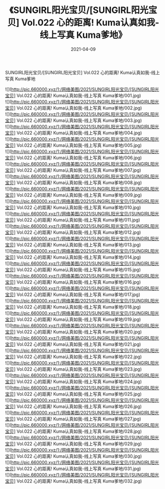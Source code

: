 ﻿---
layout: post
title:  《SUNGIRL阳光宝贝/[SUNGIRL阳光宝贝] Vol.022 心的距离! Kuma认真如我-线上写真 Kuma爹地》
date:   2021-04-09
img: http://pic.660000.xyz/1:/网络美图/2021/SUNGIRL阳光宝贝/[SUNGIRL阳光宝贝] Vol.022 心的距离! Kuma认真如我-线上写真 Kuma爹地/000.jpg
categories: [美女, 清纯, 唯美]
---

SUNGIRL阳光宝贝/[SUNGIRL阳光宝贝] Vol.022 心的距离! Kuma认真如我-线上写真 Kuma爹地

 ![](http://pic.660000.xyz/1:/网络美图/2021/SUNGIRL阳光宝贝/[SUNGIRL阳光宝贝] Vol.022 心的距离! Kuma认真如我-线上写真 Kuma爹地/001.jpg) <br>![](http://pic.660000.xyz/1:/网络美图/2021/SUNGIRL阳光宝贝/[SUNGIRL阳光宝贝] Vol.022 心的距离! Kuma认真如我-线上写真 Kuma爹地/002.jpg) <br>![](http://pic.660000.xyz/1:/网络美图/2021/SUNGIRL阳光宝贝/[SUNGIRL阳光宝贝] Vol.022 心的距离! Kuma认真如我-线上写真 Kuma爹地/003.jpg) <br>![](http://pic.660000.xyz/1:/网络美图/2021/SUNGIRL阳光宝贝/[SUNGIRL阳光宝贝] Vol.022 心的距离! Kuma认真如我-线上写真 Kuma爹地/004.jpg) <br>![](http://pic.660000.xyz/1:/网络美图/2021/SUNGIRL阳光宝贝/[SUNGIRL阳光宝贝] Vol.022 心的距离! Kuma认真如我-线上写真 Kuma爹地/005.jpg) <br>![](http://pic.660000.xyz/1:/网络美图/2021/SUNGIRL阳光宝贝/[SUNGIRL阳光宝贝] Vol.022 心的距离! Kuma认真如我-线上写真 Kuma爹地/006.jpg) <br>![](http://pic.660000.xyz/1:/网络美图/2021/SUNGIRL阳光宝贝/[SUNGIRL阳光宝贝] Vol.022 心的距离! Kuma认真如我-线上写真 Kuma爹地/007.jpg) <br>![](http://pic.660000.xyz/1:/网络美图/2021/SUNGIRL阳光宝贝/[SUNGIRL阳光宝贝] Vol.022 心的距离! Kuma认真如我-线上写真 Kuma爹地/008.jpg) <br>![](http://pic.660000.xyz/1:/网络美图/2021/SUNGIRL阳光宝贝/[SUNGIRL阳光宝贝] Vol.022 心的距离! Kuma认真如我-线上写真 Kuma爹地/009.jpg) <br>![](http://pic.660000.xyz/1:/网络美图/2021/SUNGIRL阳光宝贝/[SUNGIRL阳光宝贝] Vol.022 心的距离! Kuma认真如我-线上写真 Kuma爹地/010.jpg) <br>![](http://pic.660000.xyz/1:/网络美图/2021/SUNGIRL阳光宝贝/[SUNGIRL阳光宝贝] Vol.022 心的距离! Kuma认真如我-线上写真 Kuma爹地/011.jpg) <br>![](http://pic.660000.xyz/1:/网络美图/2021/SUNGIRL阳光宝贝/[SUNGIRL阳光宝贝] Vol.022 心的距离! Kuma认真如我-线上写真 Kuma爹地/012.jpg) <br>![](http://pic.660000.xyz/1:/网络美图/2021/SUNGIRL阳光宝贝/[SUNGIRL阳光宝贝] Vol.022 心的距离! Kuma认真如我-线上写真 Kuma爹地/013.jpg) <br>![](http://pic.660000.xyz/1:/网络美图/2021/SUNGIRL阳光宝贝/[SUNGIRL阳光宝贝] Vol.022 心的距离! Kuma认真如我-线上写真 Kuma爹地/014.jpg) <br>![](http://pic.660000.xyz/1:/网络美图/2021/SUNGIRL阳光宝贝/[SUNGIRL阳光宝贝] Vol.022 心的距离! Kuma认真如我-线上写真 Kuma爹地/015.jpg) <br>![](http://pic.660000.xyz/1:/网络美图/2021/SUNGIRL阳光宝贝/[SUNGIRL阳光宝贝] Vol.022 心的距离! Kuma认真如我-线上写真 Kuma爹地/016.jpg) <br>![](http://pic.660000.xyz/1:/网络美图/2021/SUNGIRL阳光宝贝/[SUNGIRL阳光宝贝] Vol.022 心的距离! Kuma认真如我-线上写真 Kuma爹地/017.jpg) <br>![](http://pic.660000.xyz/1:/网络美图/2021/SUNGIRL阳光宝贝/[SUNGIRL阳光宝贝] Vol.022 心的距离! Kuma认真如我-线上写真 Kuma爹地/018.jpg) <br>![](http://pic.660000.xyz/1:/网络美图/2021/SUNGIRL阳光宝贝/[SUNGIRL阳光宝贝] Vol.022 心的距离! Kuma认真如我-线上写真 Kuma爹地/019.jpg) <br>![](http://pic.660000.xyz/1:/网络美图/2021/SUNGIRL阳光宝贝/[SUNGIRL阳光宝贝] Vol.022 心的距离! Kuma认真如我-线上写真 Kuma爹地/020.jpg) <br>![](http://pic.660000.xyz/1:/网络美图/2021/SUNGIRL阳光宝贝/[SUNGIRL阳光宝贝] Vol.022 心的距离! Kuma认真如我-线上写真 Kuma爹地/021.jpg) <br>![](http://pic.660000.xyz/1:/网络美图/2021/SUNGIRL阳光宝贝/[SUNGIRL阳光宝贝] Vol.022 心的距离! Kuma认真如我-线上写真 Kuma爹地/022.jpg) <br>![](http://pic.660000.xyz/1:/网络美图/2021/SUNGIRL阳光宝贝/[SUNGIRL阳光宝贝] Vol.022 心的距离! Kuma认真如我-线上写真 Kuma爹地/023.jpg) <br>![](http://pic.660000.xyz/1:/网络美图/2021/SUNGIRL阳光宝贝/[SUNGIRL阳光宝贝] Vol.022 心的距离! Kuma认真如我-线上写真 Kuma爹地/024.jpg) <br>![](http://pic.660000.xyz/1:/网络美图/2021/SUNGIRL阳光宝贝/[SUNGIRL阳光宝贝] Vol.022 心的距离! Kuma认真如我-线上写真 Kuma爹地/025.jpg) <br>![](http://pic.660000.xyz/1:/网络美图/2021/SUNGIRL阳光宝贝/[SUNGIRL阳光宝贝] Vol.022 心的距离! Kuma认真如我-线上写真 Kuma爹地/026.jpg) <br>![](http://pic.660000.xyz/1:/网络美图/2021/SUNGIRL阳光宝贝/[SUNGIRL阳光宝贝] Vol.022 心的距离! Kuma认真如我-线上写真 Kuma爹地/027.jpg) <br>![](http://pic.660000.xyz/1:/网络美图/2021/SUNGIRL阳光宝贝/[SUNGIRL阳光宝贝] Vol.022 心的距离! Kuma认真如我-线上写真 Kuma爹地/028.jpg) <br>![](http://pic.660000.xyz/1:/网络美图/2021/SUNGIRL阳光宝贝/[SUNGIRL阳光宝贝] Vol.022 心的距离! Kuma认真如我-线上写真 Kuma爹地/029.jpg) <br>![](http://pic.660000.xyz/1:/网络美图/2021/SUNGIRL阳光宝贝/[SUNGIRL阳光宝贝] Vol.022 心的距离! Kuma认真如我-线上写真 Kuma爹地/030.jpg) <br>![](http://pic.660000.xyz/1:/网络美图/2021/SUNGIRL阳光宝贝/[SUNGIRL阳光宝贝] Vol.022 心的距离! Kuma认真如我-线上写真 Kuma爹地/031.jpg) <br>![](http://pic.660000.xyz/1:/网络美图/2021/SUNGIRL阳光宝贝/[SUNGIRL阳光宝贝] Vol.022 心的距离! Kuma认真如我-线上写真 Kuma爹地/032.jpg) <br>